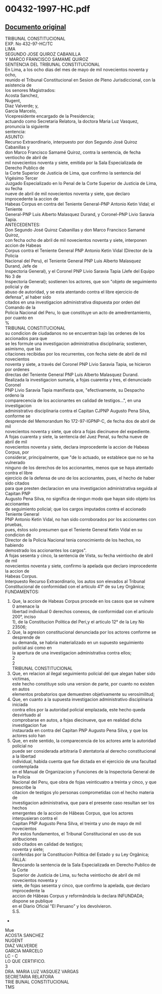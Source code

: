 
00432-1997-HC.pdf
=================
  
[Documento original](https://tc.gob.pe/jurisprudencia/1998/00432-1997-HC.pdf)  
---  
TRIBUNAL CONSTITUCIONAL  
EXP. No 432-97-HC/TC  
LIMA  
SEGUNDO JOSE QUIROZ CABANILLA  
Y MARCO FRANCISCO SAMAME QUIROZ  
SENTENCIA DEL TRIBUNAL CONSTITUCIONAL  
En Lima, a los ocho dias del mes de mayo de mil novecientos noventa y ocho,  
reunido el Tribunal Constitucional en Sesion de Pleno Jurisdiccional, con la asistencia de  
los senores Magistrados:  
Acosta Sanchez,  
Nugent,  
Diaz Valverde; y,  
Garcia Marcelo,  
Vicepresidente encargado de la Presidencia;  
actuando como Secretaria Relatora, la doctora Maria Luz Vasquez, pronuncia la siguiente  
sentencia:  
ASUNTO:  
Recurso Extraordinario, interpuesto por don Segundo José Quiroz Cabanillas y  
don Marco Francisco Samamé Quiroz, contra la sentencia, de fecha ventiocho de abril de  
mil novecientos noventa y siete, emitida por la Sala Especializada de Derecho Publico de  
la Corte Superior de Justicia de Lima, que confirmo la sentencia del Vigésimo Tercer  
Juzgado Especializado en lo Penal de la Corte Superior de Justicia de Lima, su fecha  
nueve de abril de mil novecientos noventa y siete, que declaro improcedente la accion de  
Habeas Corpus en contra del Teniente General-PNP Antonio Ketin Vidal; el Teniente  
General-PNP Luis Alberto Malasquez Durand, y Coronel-PNP Livio Saravia Tapia.  
ANTECEDENTES:  
Don Segundo José Quiroz Cabanillas y don Marco Francisco Samamé Quiroz,  
con fecha ocho de abril de mil novecientos noventa y siete, interponen accion de Habeas  
Corpus contra el Teniente General PNP Antonio Ketin Vidal (Director de la Policia  
Nacional del Peru), el Teniente General PNP Luis Alberto Malasquez Durand, Jefe de  
Inspectoria General), y el Coronel PNP Livio Saravia Tapia (Jefe del Equipo No 3 de  
Inspectoria General); sostienen los actores, que son "objeto de seguimiento policial y de  
abuso de autoridad, y se esta atentando contra el libre ejercicio de defensa", al haber sido  
citados en una investigacion administrativa dispuesta por orden del Comando de la  
Policia Nacional del Peru, lo que constituye un acto de amedrentamiento, por cuanto en  
%  
TRIBUNAL CONSTITUCIONAL  
su condicion de ciudadanos no se encuentran bajo las ordenes de los accionados para que  
se les formule una investigacion administrativa disciplinaria; sostienen, asimismo, que las  
citaciones recibidas por los recurrentes, con fecha siete de abril de mil novecientos  
noventa y siete, a través del Coronel PNP Livio Saravia Tapia, se hicieron por ordenes  
directas del Teniente General PNP Luis Alberto Malasquez Durand.  
Realizada la investigacion sumaria, a fojas cuarenta y tres, el denunciado Coronel  
PNP Livio Saravia Tapia manifiesta que, "efectivamente, su Despacho ordeno la  
comparecencia de los accionantes en calidad de testigos...", en una investigacion  
administrativo disciplinaria contra el Capitan CJPNP Augusto Pena Silva, conforme se  
desprende del Memorandum No 172-97-IGPNP-C, de fecha dos de abril de mil  
novecientos noventa y siete, que obra a fojas diecinueve del expediente.  
A fojas cuarenta y siete, la sentencia del Juez Penal, su fecha nueve de abril de mil  
novecientos noventa y siete, declara improcedente la accion de Habeas Corpus, por  
considerar, principalmente, que "de lo actuado, se establece que no se ha vulnerado  
ninguno de los derechos de los accionantes, menos que se haya atentado contra el libre  
ejercicio de la defensa de uno de los accionantes, pues, el hecho de haber sido citados  
para que presten declaracion en una investigacion administrativa seguida al Capitan PNP  
Augusto Pena Silva, no significa de ningun modo que hayan sido objeto los accionantes  
de seguimiento policial; que los cargos imputados contra el accionado Teniente General  
PNP Antonio Ketin Vidal, no han sido corroborados por los accionantes con pruebas,  
pues, éstos solo presumen que el Teniente General Ketin Vidal en su condicion de  
Director de la Policia Nacional tenia conocimiento de los hechos, no habiendo  
demostrado los accionantes los cargos".  
A fojas sesenta y cinco, la sentencia de Vista, su fecha veintiocho de abril de mil  
novecientos noventa y siete, confirmo la apelada que declaro improcedente la accion de  
Habeas Corpus.  
Interpuesto Recurso Extraordinario, los autos son elevados al Tribunal  
Constitucional de conformidad con el articulo 41° de su Ley Orgânica;  
FUNDAMENTOS:  
1. Que, la accion de Habeas Corpus procede en los casos que se vulnere 0 amenace la  
libertad individual 0 derechos conexos, de conformidad con el articulo 200°, inciso  
1), de la Constitucion Politica del Peri,y el articulo 12° de la Ley No 23506;  
2. Que, la agresion constitucional denunciada por los actores conforme se desprende de  
su demanda, se habria materializado en un supuesto seguimiento policial asi como en  
la apertura de una investigacion administrativa contra ellos;  
2  
2  
TRIBUNAL CONSTITUCIONAL  
3. Que, en relacion al ilegal seguimiento policial del que alegan haber sido victimas,  
este hecho constituye solo una version de parte, por cuanto no existen en autos  
elementos probatorios que demuestren objetivamente su verosimilitud;  
4. Que, en cuanto a la supuesta investigacion administrativo disciplinaria iniciada  
contra ellos por la autoridad policial emplazada, este hecho queda desvirtuado al  
comprobarse en autos, a fojas diecinueve, que en realidad dicha investigacion fue  
instaurada en contra del Capitan PNP Augusto Pena Silva, y que los actores solo han  
5. Que, en este sentido, la comparecencia de los actores ante la autoridad policial no  
puede ser considerada arbitraria 0 atentatoria al derecho constitucional a la libertad  
individual, habida cuenta que fue dictada en el ejercicio de una facultad contemplada  
en el Manual de Organizacion y Funciones de la Inspectoria General de la Policia  
Nacional del Peru, que obra de fojas veinticuatro a treinta y cinco, y que prescribe la  
citacion de testigos ylo personas comprometidas con el hecho materia de  
investigacion administrativa, que para el presente caso resultan ser los hechos  
emergentes de la accion de Hâbeas Corpus, que los actores interpusieran contra el  
Capitan PNP Augusto Pena Silva, el treinta y uno de mayo de mil novecientos  
Por estos fundamentos, el Tribunal Constitucional en uso de sus atribuciones  
sido citados en calidad de testigos;  
noventa y siete;  
conferidas por la Constitucion Politica del Estado y su Ley Orgânica;  
FALLA:  
Revocando la sentencia de la Sala Especializada en Derecho Publico de la Corte  
Superior de Justicia de Lima, su fecha veintiocho de abril de mil novecientos noventa y  
siete, de fojas sesenta y cinco, que confirmo la apelada, que declaro improcedente la  
accion de Hâbeas Corpus y reformândola la declara INFUNDADA; dispone se publique  
en el Diario Oficial "El Peruano" y los devolvieron.  
S.S.  
-  
Mue  
ACOSTA SANCHEZ  
NUGENT  
DIAZ VALVERDE  
GARCIA MARCELO  
LC - C  
LO QUE CERTIFICO.  
3  
DRA. MARIA LUZ VASQUEZ VARGAS  
SECRETARIA RELATORA  
TRIE BUNAL CONSTITUCIONAL  
TMS